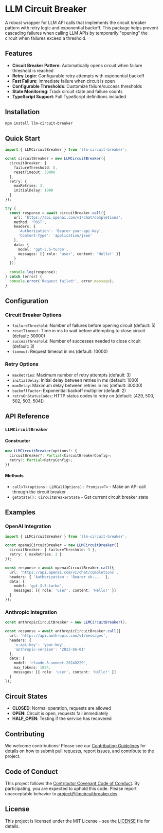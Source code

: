 # LLM Circuit Breaker

A robust wrapper for LLM API calls that implements the circuit breaker pattern with retry logic and exponential backoff. This package helps prevent cascading failures when calling LLM APIs by temporarily "opening" the circuit when failures exceed a threshold.

## Features

-  **Circuit Breaker Pattern**: Automatically opens circuit when failure threshold is reached
-  **Retry Logic**: Configurable retry attempts with exponential backoff
-  **Fast Failure**: Immediate failure when circuit is open
-  **Configurable Thresholds**: Customize failure/success thresholds
-  **State Monitoring**: Track circuit state and failure counts
-  **TypeScript Support**: Full TypeScript definitions included

## Installation

```bash
npm install llm-circuit-breaker
```

## Quick Start

```typescript
import { LLMCircuitBreaker } from 'llm-circuit-breaker';

const circuitBreaker = new LLMCircuitBreaker({
  circuitBreaker: {
    failureThreshold: 5,
    resetTimeout: 30000
  },
  retry: {
    maxRetries: 3,
    initialDelay: 1000
  }
});

try {
  const response = await circuitBreaker.call({
    url: 'https://api.openai.com/v1/chat/completions',
    method: 'POST',
    headers: {
      'Authorization': 'Bearer your-api-key',
      'Content-Type': 'application/json'
    },
    data: {
      model: 'gpt-3.5-turbo',
      messages: [{ role: 'user', content: 'Hello!' }]
    }
  });
  
  console.log(response);
} catch (error) {
  console.error('Request failed:', error.message);
}
```

## Configuration

### Circuit Breaker Options

- `failureThreshold`: Number of failures before opening circuit (default: 5)
- `resetTimeout`: Time in ms to wait before attempting to close circuit (default: 30000)
- `successThreshold`: Number of successes needed to close circuit (default: 3)
- `timeout`: Request timeout in ms (default: 10000)

### Retry Options

- `maxRetries`: Maximum number of retry attempts (default: 3)
- `initialDelay`: Initial delay between retries in ms (default: 1000)
- `maxDelay`: Maximum delay between retries in ms (default: 30000)
- `backoffFactor`: Exponential backoff multiplier (default: 2)
- `retryOnStatusCodes`: HTTP status codes to retry on (default: [429, 500, 502, 503, 504])

## API Reference

### `LLMCircuitBreaker`

#### Constructor

```typescript
new LLMCircuitBreaker(options?: {
  circuitBreaker?: Partial<CircuitBreakerConfig>;
  retry?: Partial<RetryConfig>;
})
```

#### Methods

- `call<T>(options: LLMCallOptions): Promise<T>` - Make an API call through the circuit breaker
- `getState(): CircuitBreakerState` - Get current circuit breaker state

## Examples

### OpenAI Integration

```typescript
import { LLMCircuitBreaker } from 'llm-circuit-breaker';

const openaiCircuitBreaker = new LLMCircuitBreaker({
  circuitBreaker: { failureThreshold: 3 },
  retry: { maxRetries: 2 }
});

const response = await openaiCircuitBreaker.call({
  url: 'https://api.openai.com/v1/chat/completions',
  headers: { 'Authorization': 'Bearer sk-...' },
  data: {
    model: 'gpt-3.5-turbo',
    messages: [{ role: 'user', content: 'Hello!' }]
  }
});
```

### Anthropic Integration

```typescript
const anthropicCircuitBreaker = new LLMCircuitBreaker();

const response = await anthropicCircuitBreaker.call({
  url: 'https://api.anthropic.com/v1/messages',
  headers: { 
    'x-api-key': 'your-key',
    'anthropic-version': '2023-06-01'
  },
  data: {
    model: 'claude-3-sonnet-20240229',
    max_tokens: 1024,
    messages: [{ role: 'user', content: 'Hello!' }]
  }
});
```

## Circuit States

- **CLOSED**: Normal operation, requests are allowed
- **OPEN**: Circuit is open, requests fail immediately
- **HALF_OPEN**: Testing if the service has recovered

## Contributing

We welcome contributions! Please see our [Contributing Guidelines](CONTRIBUTING.md) for details on how to submit pull requests, report issues, and contribute to the project.

## Code of Conduct

This project follows the [Contributor Covenant Code of Conduct](CODE_OF_CONDUCT.md). By participating, you are expected to uphold this code. Please report unacceptable behavior to project@llmcircuitbreaker.dev.

## License

This project is licensed under the MIT License - see the [LICENSE](LICENSE) file for details.